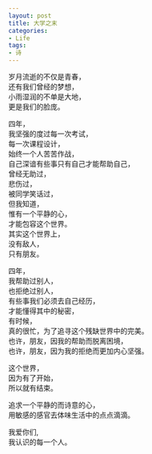 ```yaml
---
layout: post
title: 大学之末
categories:
- Life
tags:
- 诗
---
```


岁月流逝的不仅是青春，  
还有我们曾经的梦想，  
小雨湿润的不单是大地，  
更是我们的脸庞。  
  
四年，  
我坚强的度过每一次考试，  
每一次课程设计，  
始终一个人苦苦作战，  
自己深谙有些事只有自己才能帮助自己，  
曾经无助过，  
悲伤过，  
被同学笑话过，  
但我知道，  
惟有一个平静的心，  
才能包容这个世界。  
其实这个世界上，  
没有敌人，  
只有朋友。  
  
四年，  
我帮助过别人，  
也拒绝过别人，  
有些事我们必须去自己经历，  
才能懂得其中的秘密，  
有时候，  
真的很忙，为了追寻这个残缺世界中的完美。  
也许，朋友，因我的帮助而脱离困境，  
也许，朋友，因为我的拒绝而更加内心坚强。  
  
这个世界，  
因为有了开始，  
所以就有结束。  
  
追求一个平静的而诗意的心，  
用敏感的感官去体味生活中的点点滴滴。  
   
我爱你们,  
我认识的每一个人。  